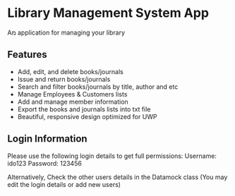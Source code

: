 # Library Management System App

Aמ application for managing your library

## Features
- Add, edit, and delete books/journals
- Issue and return books/journals
- Search and filter books/journals by title, author and etc
- Manage Employees & Customers lists
- Add and manage member information
- Export the books and journals lists into txt file
- Beautiful, responsive design optimized for UWP

## Login Information
Please use the following login details to get full permissions:
Username: ido123
Password: 123456

Alternatively, Check the other users details in the Datamock class (You may edit the login details or add new users)
